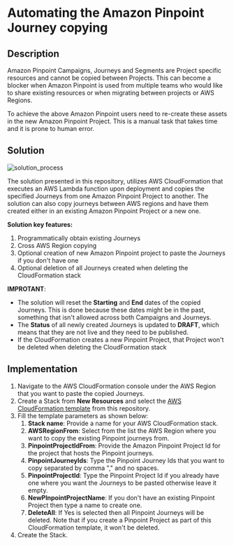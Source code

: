 # Automating the Amazon Pinpoint Journey copying

## Description

Amazon Pinpoint Campaigns, Journeys and Segments are Project specific resources and cannot be copied between Projects. This can become a blocker when Amazon Pinpoint is used from multiple teams who would like to share existing resources or when migrating between projects or AWS Regions. 

To achieve the above Amazon Pinpoint users need to re-create these assets in the new Amazon Pinpoint Project. This is a manual task that takes time and it is prone to human error.

## Solution

![solution_process](https://github.com/aws-samples/communication-developer-services-reference-architectures/blob/master/Pinpoint_Journey_Copy_Mechanism/PinpointJourneyCopyProcess.png)

The solution presented in this repository, utilizes AWS CloudFormation that executes an AWS Lambda function upon deployment and copies the specified Journeys from one Amazon Pinpoint Project to another. The solution can also copy journeys between AWS regions and have them created either in an existing Amazon Pinpoint Project or a new one.

**Solution key features:**
1. Programmatically obtain existing Journeys
3. Cross AWS Region copying
4. Optional creation of new Amazon Pinpoint project to paste the Journeys if you don't have one
5. Optional deletion of all Journeys created when deleting the CloudFormation stack

**IMPROTANT**: 
- The solution will reset the **Starting** and **End** dates of the copied Journeys. This is done because these dates might be in the past, something that isn't allowed across both Campaigns and Journeys. 
- The **Status** of all newly created Journeys is updated to **DRAFT**, which means that they are not live and they need to be published.
- If the CloudFormation creates a new Pinpoint Project, that Project won't be deleted when deleting the CloudFormation stack

## Implementation

1. Navigate to the AWS CloudFormation console under the AWS Region that you want to paste the copied Journeys.
2. Create a Stack from **New Resources** and select the [AWS CloudFormation template](SampleCode/JourneyCopyMechanism/PinpointJourneyCopingMechanismCF.yaml) from this repository.
3. Fill the template parameters as shown below:
    1. **Stack name**: Provide a name for your AWS CloudFormation stack.
    2. **AWSRegionFrom**: Select from the list the AWS Region where you want to copy the existing Pinpoint journeys from.
    3. **PinpointProjectIdFrom**: Provide the Amazon Pinpoint Project Id for the project that hosts the Pinpoint journeys.
    4. **PinpointJourneyIds**: Type the Pinpoint Journey Ids that you want to copy separated by comma "," and no spaces.
    5. **PinpointProjectId**: Type the Pinpoint Project Id if you already have one where you want the Journeys to be pasted otherwise leave it empty.
    6. **NewPInpointProjectName**: If you don't have an existing Pinpoint Project then type a name to create one.
    7. **DeleteAll**: If Yes is selected then all Pinpoint Journeys will be deleted. Note that if you create a Pinpoint Project as part of this CloudFormation template, it won't be deleted. 
4. Create the Stack.
